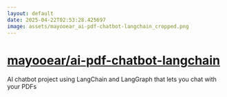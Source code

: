 ```yaml
---
layout: default
date: 2025-04-22T02:53:28.425697
image: assets/mayooear_ai-pdf-chatbot-langchain_cropped.png
---
```


# [mayooear/ai-pdf-chatbot-langchain](https://github.com/mayooear/ai-pdf-chatbot-langchain)

AI chatbot project using LangChain and LangGraph that lets you chat with your PDFs

